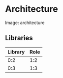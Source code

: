 # Architecture

Image: architecture

## Libraries

| Library| Role |
| -- | -- |
| 0:2 | 1:2 |
| 0:3 | 1:3 |
